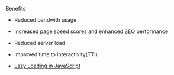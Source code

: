
Benefits
* Reduced bandwith usage
* Increased page speed scores and enhanced SEO performance
* Reduced server load
* Improved time to interactivity(TTI)


* [Lazy Loading in JavaScript](https://blog.openreplay.com/lazy-loading-in-javascript/)